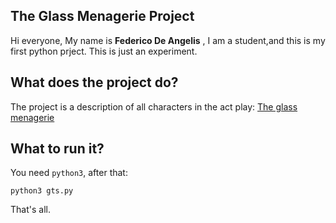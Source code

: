 ## The Glass Menagerie Project
Hi everyone,
My name is **Federico De Angelis** , I am a student,and this is my first python prject.
This is just an experiment.


## What does the project do?

The project  is a description of all characters in the act play:
[The glass menagerie](https://en.wikipedia.org/wiki/The_Glass_Menagerie)

## What to run it?

You need `python3`, after that:

```
python3 gts.py
```

That's all.

